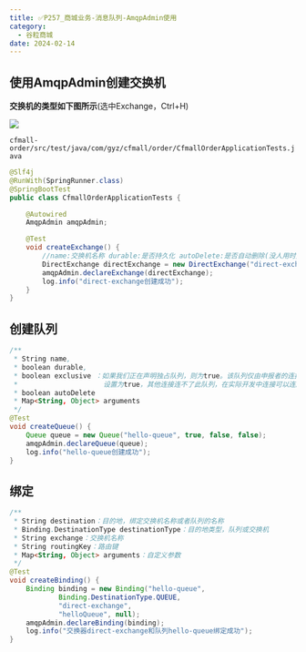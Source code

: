 ```yaml
---
title: ✅P257_商城业务-消息队列-AmqpAdmin使用
category:
  - 谷粒商城
date: 2024-02-14
---
```


<!-- more -->

## 使用AmqpAdmin创建交换机

**交换机的类型如下图所示**(选中Exchange，Ctrl+H)

![](https://cfmall-hello.oss-cn-beijing.aliyuncs.com/images/202306/202306291942608.png#id=GQjsZ&originHeight=184&originWidth=541&originalType=binary&ratio=1&rotation=0&showTitle=false&status=done&style=none&title=)

`cfmall-order/src/test/java/com/gyz/cfmall/order/CfmallOrderApplicationTests.java`

```java
@Slf4j
@RunWith(SpringRunner.class)
@SpringBootTest
public class CfmallOrderApplicationTests {

    @Autowired
    AmqpAdmin amqpAdmin;

    @Test
    void createExchange() {
        //name:交换机名称 durable:是否持久化 autoDelete:是否自动删除(没人用时是否自动删除)
        DirectExchange directExchange = new DirectExchange("direct-exchange", true, false);
        amqpAdmin.declareExchange(directExchange);
        log.info("direct-exchange创建成功");
    }
}
```

## 创建队列

```java
/**
 * String name,
 * boolean durable,
 * boolean exclusive ：如果我们正在声明独占队列，则为true。该队列仅由申报者的连接使用。
 *                     设置为true，其他连接连不了此队列，在实际开发中连接可以连所有队列。
 * boolean autoDelete
 * Map<String, Object> arguments
 */
@Test
void createQueue() {
    Queue queue = new Queue("hello-queue", true, false, false);
    amqpAdmin.declareQueue(queue);
    log.info("hello-queue创建成功");
}
```

## 绑定

```java
/**
 * String destination：目的地，绑定交换机名称或者队列的名称
 * Binding.DestinationType destinationType：目的地类型，队列或交换机
 * String exchange：交换机名称
 * String routingKey：路由键
 * Map<String, Object> arguments：自定义参数
 */
@Test
void createBinding() {
    Binding binding = new Binding("hello-queue",
            Binding.DestinationType.QUEUE,
            "direct-exchange",
            "helloQueue", null);
    amqpAdmin.declareBinding(binding);
    log.info("交换器direct-exchange和队列hello-queue绑定成功");
}
```

